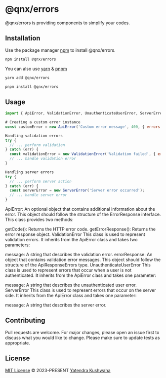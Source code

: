 # @qnx/errors

@qnx/errors is providing components to simplify your codes.

## Installation

Use the package manager [npm](https://www.npmjs.com/) to install @qnx/errors.

```bash
npm install @qnx/errors
```

You can also use [yarn](https://yarnpkg.com/) & [pnpm](https://pnpm.io/)

```bash
yarn add @qnx/errors
```

```bash
pnpm install @qnx/errors
```

## Usage

```javascript
import { ApiError, ValidationError, UnauthenticateUserError, ServerError } from '@qnx/errors';

# Creating a custom error instance
const customError = new ApiError('Custom error message', 400, { errors: { email: ['Invalid email'] } });

Handling validation errors
try {
  // ... perform validation
} catch (err) {
  const validationError = new ValidationError('Validation failed', { errors: err.errors });
  // ... handle validation error
}

Handling server errors
try {
  // ... perform server action
} catch (err) {
  const serverError = new ServerError('Server error occurred');
  // ... handle server error
}


```

ApiError: An optional object that contains additional information about the error. This object should follow the structure of the ErrorResponse interface.
This class provides two methods:

getCode(): Returns the HTTP error code.
getErrorResponse(): Returns the error response object.
ValidationError
This class is used to represent validation errors. It inherits from the ApiError class and takes two parameters:

message: A string that describes the validation error.
errorResponse: An object that contains validation error messages. This object should follow the structure of the ApiResponseErrors type.
UnauthenticateUserError
This class is used to represent errors that occur when a user is not authenticated. It inherits from the ApiError class and takes one parameter:

message: A string that describes the unauthenticated user error.
ServerError
This class is used to represent errors that occur on the server side. It inherits from the ApiError class and takes one parameter:

message: A string that describes the server error.

## Contributing

Pull requests are welcome. For major changes, please open an issue first
to discuss what you would like to change.
Please make sure to update tests as appropriate.

## License

[MIT License](https://github.com/yatendra121/qnx/blob/main/LICENSE.md) © 2023-PRESENT [Yatendra Kushwaha](https://github.com/yatendra121)
